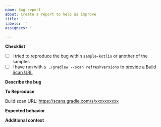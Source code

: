 ```yaml
---
name: Bug report
about: Create a report to help us improve
title: ''
labels: ''
assignees: ''

---
```


**Checklist**

- [ ] I tried to reproduce the bug within `sample-kotlin` or another of the samples
- [ ] I have run with `$ ./gradlew --scan refreshVersions` to [provide a Build Scan URL](https://dev.to/jmfayard/the-one-gradle-trick-that-supersedes-all-the-others-5bpg)

**Describe the bug**

<!-- A clear and concise description of what the bug is. -->

**To Reproduce**

Build scan URL: https://scans.gradle.com/s/xxxxxxxxxx

<!-- Steps to reproduce the behavior: -->
<!-- 1. ... -->
<!-- 2. ... -->
<!-- 3. ... -->
<!-- 4. See error -->

**Expected behavior**
<!-- A clear and concise description of what you expected to happen. -->

**Additional context**
<!-- Add any other context about the problem here. -->
